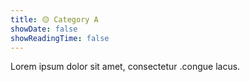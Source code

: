 ```yaml
---
title: 🟡 Category A
showDate: false
showReadingTime: false
---
```


Lorem ipsum dolor sit amet, consectetur .congue lacus.